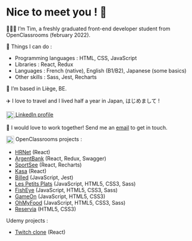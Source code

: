 # Nice to meet you ! 👋

🧑🏻‍🎓 I’m Tim, a freshly graduated front-end developer student from OpenClassrooms (february 2022). 

🔧 Things I can do :

- Programming languages : HTML, CSS, JavaScript
- Libraries : React, Redux
- Languages : French (native), English (B1/B2), Japanese (some basics)
- Other skills : Sass, Jest, Recharts

🍟 I’m based in Liège, BE.

✈️ I love to travel and I lived half a year in Japan, はじめまして !

<a href="https://www.linkedin.com/in/tim-jeanmart-29540020b" target="blank"><img align="center" src="https://img.icons8.com/color/48/000000/linkedin.png" alt="LinkedIn icon by Icons8" height="21" /> LinkedIn profile</a>

📧 I would love to work together! Send me an [email](mailto:tim.jeanmart@hotmail.com) to get in touch.

<img align="center" src="https://img.icons8.com/external-tal-revivo-color-tal-revivo/24/000000/external-udemycom-is-an-online-learning-and-teaching-platform-logo-color-tal-revivo.png" alt="Udemy icon by Icons8" height="21" /> OpenClassrooms projects :

- [HRNet](https://github.com/Tim-jn/TimothyJeanmart_14_07012022) (React)
- [ArgentBank](https://github.com/Tim-jn/TimothyJeanmart_13_17122021) (React, Redux, Swagger)
- [SportSee](https://github.com/Tim-jn/TimothyJeanmart_12_29112021) (React, Recharts)
- [Kasa](https://github.com/Tim-jn/TimothyJeanmart_11_07112021) (React)
- [Billed](https://github.com/Tim-jn/TimothyJeanmart_9_11102021) (JavaScript, Jest)
- [Les Petits Plats](https://github.com/Tim-jn/TimothyJeanmart_7_24082021) (JavaScript, HTML5, CSS3, Sass)
- [FishEye](https://github.com/Tim-jn/TimothyJeanmart_6_01072021) (JavaScript, HTML5, CSS3, Sass)
- [GameOn](https://github.com/Tim-jn/TimothyJeanmart_4_01062021) (JavaScript, HTML5, CSS3)
- [OhMyFood](https://github.com/Tim-jn/TimothyJeanmart_3_10052021) (JavaScript, HTML5, CSS3, Sass)
- [Reservia](https://github.com/Tim-jn/TimothyJeanmart_2_16042021) (HTML5, CSS3)

Udemy projects : 

- [Twitch clone](https://github.com/Tim-jn/twitch-clone) (React)
